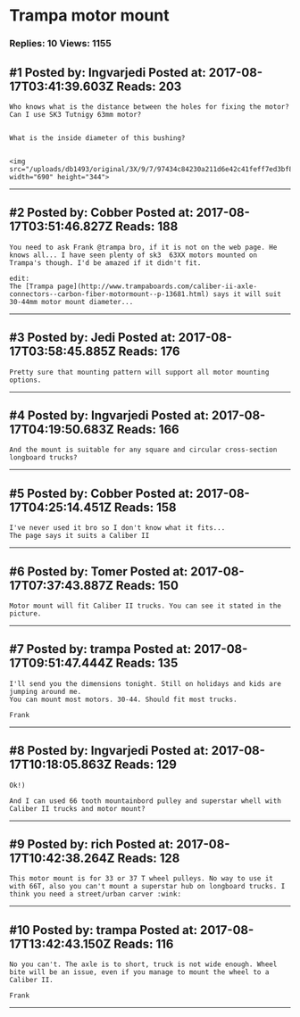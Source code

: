 # Trampa motor mount

### Replies: 10 Views: 1155

## \#1 Posted by: Ingvarjedi Posted at: 2017-08-17T03:41:39.603Z Reads: 203

```
Who knows what is the distance between the holes for fixing the motor? Can I use SK3 Tutnigy 63mm motor?


What is the inside diameter of this bushing?


<img src="/uploads/db1493/original/3X/9/7/97434c84230a211d6e42c41feff7ed3bf8c5d808.jpg" width="690" height="344">
```

---
## \#2 Posted by: Cobber Posted at: 2017-08-17T03:51:46.827Z Reads: 188

```
You need to ask Frank @trampa bro, if it is not on the web page. He knows all... I have seen plenty of sk3  63XX motors mounted on Trampa's though. I'd be amazed if it didn't fit.

edit:
The [Trampa page](http://www.trampaboards.com/caliber-ii-axle-connectors--carbon-fiber-motormount--p-13681.html) says it will suit 30-44mm motor mount diameter...
```

---
## \#3 Posted by: Jedi Posted at: 2017-08-17T03:58:45.885Z Reads: 176

```
Pretty sure that mounting pattern will support all motor mounting options.
```

---
## \#4 Posted by: Ingvarjedi Posted at: 2017-08-17T04:19:50.683Z Reads: 166

```
And the mount is suitable for any square and circular cross-section longboard trucks?
```

---
## \#5 Posted by: Cobber Posted at: 2017-08-17T04:25:14.451Z Reads: 158

```
I've never used it bro so I don't know what it fits...
The page says it suits a Caliber II
```

---
## \#6 Posted by: Tomer Posted at: 2017-08-17T07:37:43.887Z Reads: 150

```
Motor mount will fit Caliber II trucks. You can see it stated in the picture.
```

---
## \#7 Posted by: trampa Posted at: 2017-08-17T09:51:47.444Z Reads: 135

```
I'll send you the dimensions tonight. Still on holidays and kids are jumping around me.
You can mount most motors. 30-44. Should fit most trucks.

Frank
```

---
## \#8 Posted by: Ingvarjedi Posted at: 2017-08-17T10:18:05.863Z Reads: 129

```
Ok!)

And I can used 66 tooth mountainbord pulley and superstar whell with Caliber II trucks and motor mount?
```

---
## \#9 Posted by: rich Posted at: 2017-08-17T10:42:38.264Z Reads: 128

```
This motor mount is for 33 or 37 T wheel pulleys. No way to use it with 66T, also you can't mount a superstar hub on longboard trucks. I think you need a street/urban carver :wink:
```

---
## \#10 Posted by: trampa Posted at: 2017-08-17T13:42:43.150Z Reads: 116

```
No you can't. The axle is to short, truck is not wide enough. Wheel bite will be an issue, even if you manage to mount the wheel to a Caliber II.

Frank
```

---
